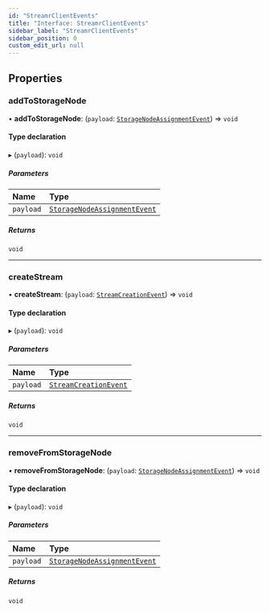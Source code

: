 ```yaml
---
id: "StreamrClientEvents"
title: "Interface: StreamrClientEvents"
sidebar_label: "StreamrClientEvents"
sidebar_position: 0
custom_edit_url: null
---
```


## Properties

### addToStorageNode

• **addToStorageNode**: (`payload`: [`StorageNodeAssignmentEvent`](StorageNodeAssignmentEvent.md)) => `void`

#### Type declaration

▸ (`payload`): `void`

##### Parameters

| Name | Type |
| :------ | :------ |
| `payload` | [`StorageNodeAssignmentEvent`](StorageNodeAssignmentEvent.md) |

##### Returns

`void`

___

### createStream

• **createStream**: (`payload`: [`StreamCreationEvent`](StreamCreationEvent.md)) => `void`

#### Type declaration

▸ (`payload`): `void`

##### Parameters

| Name | Type |
| :------ | :------ |
| `payload` | [`StreamCreationEvent`](StreamCreationEvent.md) |

##### Returns

`void`

___

### removeFromStorageNode

• **removeFromStorageNode**: (`payload`: [`StorageNodeAssignmentEvent`](StorageNodeAssignmentEvent.md)) => `void`

#### Type declaration

▸ (`payload`): `void`

##### Parameters

| Name | Type |
| :------ | :------ |
| `payload` | [`StorageNodeAssignmentEvent`](StorageNodeAssignmentEvent.md) |

##### Returns

`void`
